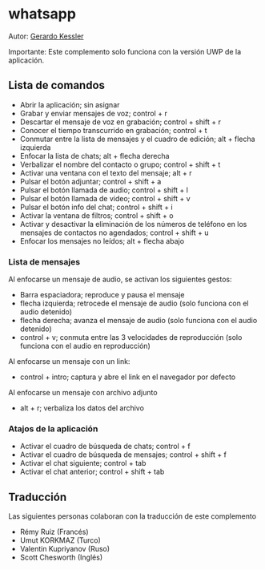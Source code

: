 # whatsapp

Autor: [Gerardo Kessler](http://gera.ar)  

Importante: Este complemento solo funciona con la versión UWP de la aplicación.

## Lista de comandos

* Abrir la aplicación; sin asignar
* Grabar y enviar mensajes de voz; control + r
* Descartar el mensaje de voz en grabación; control + shift + r
* Conocer el tiempo transcurrido en grabación; control + t
* Conmutar entre la lista de mensajes y el cuadro de edición; alt + flecha izquierda
* Enfocar la lista de chats; alt + flecha derecha
* Verbalizar el nombre del contacto o grupo; control + shift + t
* Activar una ventana con el texto del mensaje; alt + r
* Pulsar el botón adjuntar; control + shift + a
* Pulsar el botón llamada de audio; control + shift + l
* Pulsar el botón llamada de video; control + shift + v
* Pulsar el botón info del chat; control + shift + i
* Activar la ventana de filtros; control + shift + o
* Activar y desactivar la eliminación de los números de teléfono en los mensajes de contactos no agendados; control + shift + u
* Enfocar los mensajes no leídos; alt + flecha abajo

### Lista de mensajes

Al enfocarse un mensaje de audio, se activan los siguientes gestos:

* Barra espaciadora; reproduce y pausa el mensaje
* flecha izquierda; retrocede el mensaje de audio (solo funciona con el audio detenido)
* flecha derecha; avanza el mensaje de audio (solo funciona con el audio detenido)
* control + v; conmuta entre las 3 velocidades de reproducción (solo funciona con el audio en reproducción)

Al enfocarse un mensaje con un link:

* control + intro; captura y abre el link en el navegador por defecto

Al enfocarse un mensaje con archivo adjunto

* alt + r; verbaliza los datos del archivo

### Atajos de la aplicación

* Activar el cuadro de búsqueda de chats; control + f
* Activar el cuadro de búsqueda de mensajes; control + shift + f
* Activar el chat siguiente; control + tab
* Activar el chat anterior; control + shift + tab

## Traducción

Las siguientes personas colaboran con la traducción de este complemento

* Rémy Ruiz (Francés)
* Umut KORKMAZ (Turco)
* Valentin Kupriyanov (Ruso)
* Scott Chesworth (Inglés)
